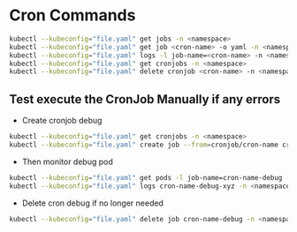 # Cron Commands

```sh
kubectl --kubeconfig="file.yaml" get jobs -n <namespace>
kubectl --kubeconfig="file.yaml" get job <cron-name> -o yaml -n <namespace>
kubectl --kubeconfig="file.yaml" logs -l job-name=<cron-name> -n <namespace>
kubectl --kubeconfig="file.yaml" get cronjobs -n <namespace>
kubectl --kubeconfig="file.yaml" delete cronjob <cron-name> -n <namespace>
```

## Test execute the CronJob Manually if any errors

- Create cronjob debug

```sh
kubectl --kubeconfig="file.yaml" get cronjobs -n <namespace>
kubectl --kubeconfig="file.yaml" create job --from=cronjob/cron-name cron-name-debug -n <namespace>
```

- Then monitor debug pod

```sh
kubectl --kubeconfig="file.yaml" get pods -l job-name=cron-name-debug -n <namespace>
kubectl --kubeconfig="file.yaml" logs cron-name-debug-xyz -n <namespace>
```

- Delete cron debug if no longer needed

```sh
kubectl --kubeconfig="file.yaml" delete job cron-name-debug -n <namespace>
```
